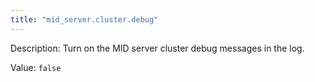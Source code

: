 ```yaml
---
title: "mid_server.cluster.debug"
---
```


Description: Turn on the MID server cluster debug messages in the log.

Value: `false`
